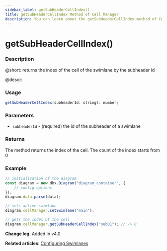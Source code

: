 ```yaml
---
sidebar_label: getSubHeaderCellIndex()
title: getSubHeaderCellIndex Method of Cell Manager
description: You can learn about the getSubHeaderCellIndex method of Cell Manager in the documentation of the DHTMLX JavaScript Diagram library. Browse developer guides and API reference, try out code examples and live demos, and download a free 30-day evaluation version of DHTMLX Diagram.
---
```


# getSubHeaderCellIndex()

### Description

@short: returns the index of the cell of the swimlane by the subheader id

@descr:

### Usage

~~~js
getSubHeaderCellIndex(subheaderId: string): number;
~~~

### Parameters

- `subheaderId` - (required) the id of the subheader of a swimlane

### Returns

The method returns the index of the cell. The count of the index starts from 0

### Example

~~~js
// initialization of the diagram
const diagram = new dhx.Diagram("diagram_container", {
    // config options
});
diagram.data.parse(data);

// sets active swimlane
diagram.cellManager.setSwimlane("main"); 

// gets the index of the cell
diagram.cellManager.getSubHeaderCellIndex("sub01"); // -> 0
~~~

**Change log**: Added in v4.0

**Related articles**: [Configuring Swimlanes](../../../swimlanes/index/)
